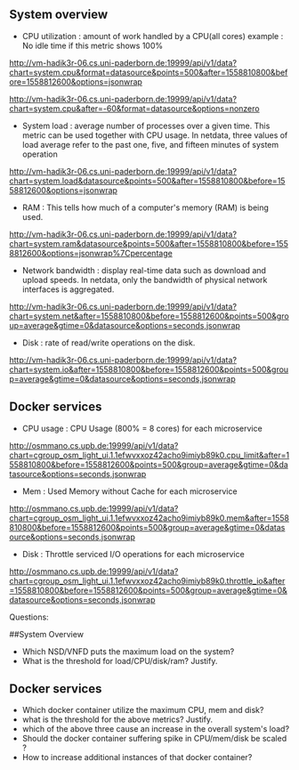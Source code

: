 ## System overview

+ CPU utilization : amount of work handled by a CPU(all cores) example : No idle time if this metric shows 100%

http://vm-hadik3r-06.cs.uni-paderborn.de:19999/api/v1/data?chart=system.cpu&format=datasource&points=500&after=1558810800&before=1558812600&options=jsonwrap

http://vm-hadik3r-06.cs.uni-paderborn.de:19999/api/v1/data?chart=system.cpu&after=-60&format=datasource&options=nonzero


+ System load : average number of processes over a given time. This metric can be used together with CPU usage. In netdata, three values of load average refer to the past one, five, and fifteen minutes of system operation

http://vm-hadik3r-06.cs.uni-paderborn.de:19999/api/v1/data?chart=system.load&datasource&points=500&after=1558810800&before=1558812600&options=jsonwrap

+ RAM : This tells how much of a computer's memory (RAM) is being used.

http://vm-hadik3r-06.cs.uni-paderborn.de:19999/api/v1/data?chart=system.ram&datasource&points=500&after=1558810800&before=1558812600&options=jsonwrap%7Cpercentage


+ Network bandwidth : display real-time data such as download and upload speeds. In netdata, only the bandwidth of physical network interfaces is aggregated.

http://vm-hadik3r-06.cs.uni-paderborn.de:19999/api/v1/data?chart=system.net&after=1558810800&before=1558812600&points=500&group=average&gtime=0&datasource&options=seconds,jsonwrap

+ Disk : rate of read/write operations on the disk.

http://vm-hadik3r-06.cs.uni-paderborn.de:19999/api/v1/data?chart=system.io&after=1558810800&before=1558812600&points=500&group=average&gtime=0&datasource&options=seconds,jsonwrap

## Docker services

+ CPU usage : CPU Usage (800% = 8 cores) for each microservice

http://osmmano.cs.upb.de:19999/api/v1/data?chart=cgroup_osm_light_ui.1.1efwvxxoz42acho9imiyb89k0.cpu_limit&after=1558810800&before=1558812600&points=500&group=average&gtime=0&datasource&options=seconds,jsonwrap

+ Mem : Used Memory without Cache for each microservice

http://osmmano.cs.upb.de:19999/api/v1/data?chart=cgroup_osm_light_ui.1.1efwvxxoz42acho9imiyb89k0.mem&after=1558810800&before=1558812600&points=500&group=average&gtime=0&datasource&options=seconds,jsonwrap


+ Disk : Throttle serviced I/O operations for each microservice

http://osmmano.cs.upb.de:19999/api/v1/data?chart=cgroup_osm_light_ui.1.1efwvxxoz42acho9imiyb89k0.throttle_io&after=1558810800&before=1558812600&points=500&group=average&gtime=0&datasource&options=seconds,jsonwrap


Questions:


##System Overview

+ Which NSD/VNFD puts the maximum load on the system?
+ What is the threshold for load/CPU/disk/ram? Justify.






## Docker services

+ Which docker container utilize the maximum CPU, mem and disk?
+ what is the threshold for the above metrics? Justify.
+ which of the above three cause an increase in the overall system's load?
+ Should the docker container suffering spike in CPU/mem/disk be scaled ?
+ How to increase additional instances of that docker container?






